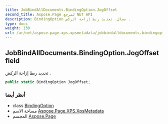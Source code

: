 ```yaml
---
title: JobBindAllDocuments.BindingOption.JogOffset
second_title: Aspose.Page لمرجع NET API
description: BindingOption مجال. تحديد ربط إزاحة الركض .
type: docs
weight: 130
url: /ar/net/aspose.page.xps.xpsmetadata/jobbindalldocuments.bindingoption/jogoffset/
---
```

## JobBindAllDocuments.BindingOption.JogOffset field

تحديد ربط إزاحة الركض .

```csharp
public static BindingOption JogOffset;
```

### أنظر أيضا

* class [BindingOption](../)
* مساحة الاسم [Aspose.Page.XPS.XpsMetadata](../../jobbindalldocuments.bindingoption/)
* المجسم [Aspose.Page](../../../)


